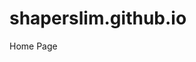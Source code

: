 # shaperslim.github.io
Home Page

<!-- Facebook Pixel Code -->
<script>
!function(f,b,e,v,n,t,s)
{if(f.fbq)return;n=f.fbq=function(){n.callMethod?
n.callMethod.apply(n,arguments):n.queue.push(arguments)};
if(!f._fbq)f._fbq=n;n.push=n;n.loaded=!0;n.version='2.0';
n.queue=[];t=b.createElement(e);t.async=!0;
t.src=v;s=b.getElementsByTagName(e)[0];
s.parentNode.insertBefore(t,s)}(window, document,'script',
'https://connect.facebook.net/en_US/fbevents.js');
fbq('init', '699741774026510');
fbq('track', 'PageView');
fbq('track', 'Purchase', {value: 25.00, currency: 'BRL'});
</script>
<noscript><img height="1" width="1" style="display:none"
src="https://www.facebook.com/tr?id=699741774026510&ev=PageView&noscript=1"
/></noscript>
<!-- End Facebook Pixel Code -->
